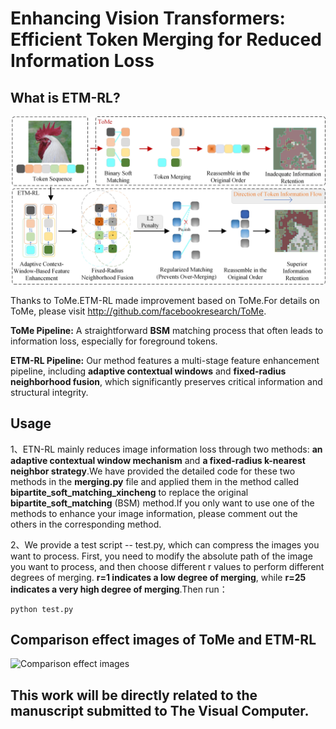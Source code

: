 # Enhancing Vision Transformers: Efficient Token Merging for Reduced Information Loss

## What is ETM-RL?
![ETM-RL Concept Figure](examples/images/concept_figure.jpg)

Thanks to ToMe.ETM-RL made improvement based on ToMe.For details on ToMe, please visit http://github.com/facebookresearch/ToMe. 

**ToMe Pipeline:** A straightforward **BSM** matching process that often leads to information loss, especially for foreground tokens.

**ETM-RL Pipeline:** Our method features a multi-stage feature enhancement pipeline, including **adaptive contextual windows** and **fixed-radius neighborhood fusion**, which significantly preserves critical information and structural integrity.

## Usage

1、ETN-RL mainly reduces image information loss through two methods: **an adaptive contextual window mechanism** and **a fixed-radius k-nearest neighbor strategy**.We have provided the detailed code for these two methods in the **merging.py** file and applied them in the method called **bipartite_soft_matching_xincheng** to replace the original **bipartite_soft_matching** (BSM) method.If you only want to use one of the methods to enhance your image information, please comment out the others in the corresponding method.
 

2、We provide a test script -- test.py, which can compress the images you want to process. First, you need to modify the absolute path of the image you want to process, and then choose different r values to perform different degrees of merging. **r=1 indicates a low degree of merging**, while **r=25 indicates a very high degree of merging**.Then run：
```
python test.py
```
## Comparison effect images of ToMe and ETM-RL
![Comparison effect images](examples/images/comparison_image.jpg)

## This work will be directly related to the manuscript submitted to The Visual Computer.
